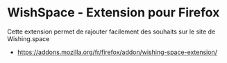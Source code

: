 WishSpace - Extension pour Firefox
================================================================================

Cette extension permet de rajouter facilement des souhaits sur le site de Wishing.space

- https://addons.mozilla.org/fr/firefox/addon/wishing-space-extension/
